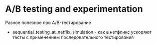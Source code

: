 # A/B testing and experimentation 
Разное полезное про A/B-тестирование 

- sequential_testing_at_netflix_simulation - как в нетфликс ускоряют тесты с применением последовательного тестирования

